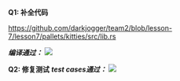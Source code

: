**Q1: 补全代码**

https://github.com/darkjogger/team2/blob/lesson-7/lesson7/pallets/kitties/src/lib.rs

***编译通过：***
![](https://github.com/darkjogger/team2/blob/lesson-7/lesson7/compiled.png)

**Q2: 修复测试**
***test cases通过：***
![](https://github.com/darkjogger/team2/blob/lesson-7/lesson7/tests%20passed.png)
